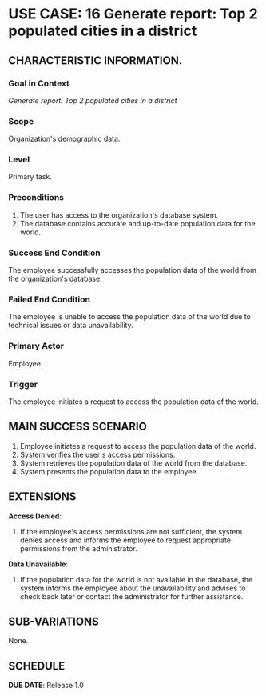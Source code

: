 # USE CASE: 16 Generate report: Top 2 populated cities in a district

## CHARACTERISTIC INFORMATION.

### Goal in Context

*Generate report: Top 2 populated cities in a district*

### Scope

Organization's demographic data.

### Level

Primary task.

### Preconditions

1. The user has access to the organization's database system.
2. The database contains accurate and up-to-date population data for the world.

### Success End Condition

The employee successfully accesses the population data of the world from the organization's database.

### Failed End Condition

The employee is unable to access the population data of the world due to technical issues or data unavailability.

### Primary Actor

Employee.

### Trigger

The employee initiates a request to access the population data of the world.

## MAIN SUCCESS SCENARIO

1. Employee initiates a request to access the population data of the world.
2. System verifies the user's access permissions.
3. System retrieves the population data of the world from the database.
4. System presents the population data to the employee.

## EXTENSIONS

**Access Denied**:
   1. If the employee's access permissions are not sufficient, the system denies access and informs the employee to request appropriate permissions from the administrator.

**Data Unavailable**:
   1. If the population data for the world is not available in the database, the system informs the employee about the unavailability and advises to check back later or contact the administrator for further assistance.

## SUB-VARIATIONS

None.

## SCHEDULE

**DUE DATE**: Release 1.0
